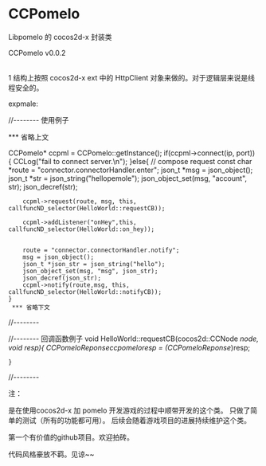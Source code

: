 CCPomelo
========

Libpomelo 的  cocos2d-x 封装类

CCPomelo  v0.0.2


<br>
1 结构上按照 cocos2d-x ext 中的 HttpClient 对象来做的。对于逻辑层来说是线程安全的。


expmale:

//-------- 使用例子

   *** 省略上文

   CCPomelo* ccpml = CCPomelo::getInstance();
    if(ccpml->connect(ip, port)) {
        CCLog("fail to connect server.\n");
    }else{
        // compose request
        const char *route = "connector.connectorHandler.enter";
        json_t *msg = json_object();
        json_t *str = json_string("hellopemole");
        json_object_set(msg, "account", str);
        json_decref(str);

        ccpml->request(route, msg, this,  callfuncND_selector(HelloWorld::requestCB));
        
        ccpml->addListener("onHey",this,  callfuncND_selector(HelloWorld::on_hey));

        
        route = "connector.connectorHandler.notify";
        msg = json_object();
        json_t *json_str = json_string("hello");
        json_object_set(msg, "msg", json_str);
        json_decref(json_str);
        ccpml->notify(route,msg, this, callfuncND_selector(HelloWorld::notifyCB));
    }
     *** 省略下文
//--------


//-------- 回调函数例子
    void HelloWorld::requestCB(cocos2d::CCNode *node, void *resp){
        CCPomeloReponse*ccpomeloresp = (CCPomeloReponse*)resp;

    }
//-------- 


注：

是在使用cocos2d-x 加 pomelo 开发游戏的过程中顺带开发的这个类。
只做了简单的测试（所有的功能都可用）。
后续会随着游戏项目的进展持续维护这个类。

第一个有价值的github项目。欢迎拍砖。


代码风格豪放不羁。见谅~~

